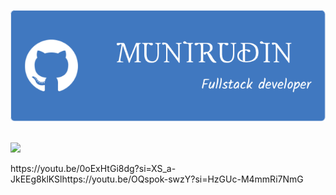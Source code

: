 <!--IMAGE-->
![2](https://github.com/munirudin26/munirudin26/blob/main/img/github-header-image%20(1).png)
![]()

<!--ICON-->
<p align="left">
  <a href="https://skillicons.dev">
    <img src="https://skillicons.dev/icons?i=debian,cpp,mysql,nodejs,vscode,vercel,react" />
  </a>
</p>
https://youtu.be/0oExHtGi8dg?si=XS_a-JkEEg8klKSlhttps://youtu.be/OQspok-swzY?si=HzGUc-M4mmRi7NmG
